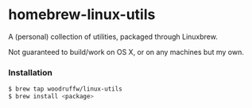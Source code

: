 homebrew-linux-utils
====================

A (personal) collection of utilities, packaged through Linuxbrew.

Not guaranteed to build/work on OS X, or on any machines but my own.

### Installation

```bash
$ brew tap woodruffw/linux-utils
$ brew install <package>
```
